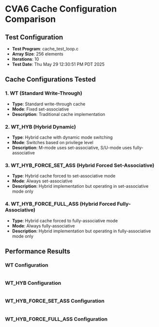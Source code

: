 # CVA6 Cache Configuration Comparison

## Test Configuration
- **Test Program**: cache_test_loop.c
- **Array Size**: 256 elements
- **Iterations**: 10
- **Test Date**: Thu May 29 12:30:51 PM PDT 2025

## Cache Configurations Tested

### 1. WT (Standard Write-Through)
- **Type**: Standard write-through cache
- **Mode**: Fixed set-associative
- **Description**: Traditional cache implementation

### 2. WT_HYB (Hybrid Dynamic)
- **Type**: Hybrid cache with dynamic mode switching
- **Mode**: Switches based on privilege level
- **Description**: M-mode uses set-associative, S/U-mode uses fully-associative

### 3. WT_HYB_FORCE_SET_ASS (Hybrid Forced Set-Associative)
- **Type**: Hybrid cache forced to set-associative mode
- **Mode**: Always set-associative
- **Description**: Hybrid implementation but operating in set-associative mode only

### 4. WT_HYB_FORCE_FULL_ASS (Hybrid Forced Fully-Associative)
- **Type**: Hybrid cache forced to fully-associative mode
- **Mode**: Always fully-associative
- **Description**: Hybrid implementation but operating in fully-associative mode only

## Performance Results

### WT Configuration
```
```

### WT_HYB Configuration
```
```

### WT_HYB_FORCE_SET_ASS Configuration
```
```

### WT_HYB_FORCE_FULL_ASS Configuration
```
```


